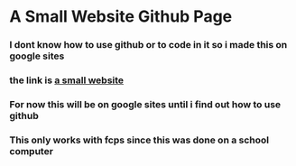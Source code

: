 # A Small Website Github Page
### I dont know how to use github or to code in it so i made this on google sites
### the link is [a small website](https://sites.google.com/fcpsschools.net/asmallgamesite/main-page)
### For now this will be on google sites until i find out how to use github
### This only works with fcps since this was done on a school computer

